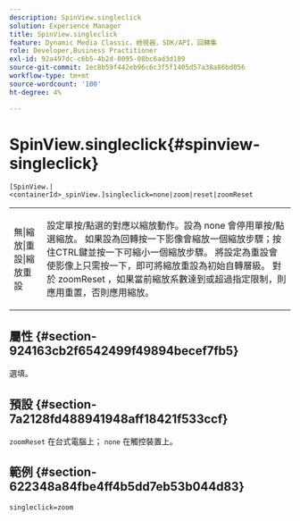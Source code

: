 ```yaml
---
description: SpinView.singleclick
solution: Experience Manager
title: SpinView.singleclick
feature: Dynamic Media Classic，檢視器，SDK/API，回轉集
role: Developer,Business Practitioner
exl-id: 92a497dc-c6b5-4b2d-8095-08bc6ad3d189
source-git-commit: 1ec8b59f442eb96c6c3f5f1405d57a38a86bd056
workflow-type: tm+mt
source-wordcount: '100'
ht-degree: 4%

---
```


# SpinView.singleclick{#spinview-singleclick}

`[SpinView.|<containerId>_spinView.]singleclick=none|zoom|reset|zoomReset`

<table id="table_82C9252157DB41B5B98505855975D2F5"> 
 <tbody> 
  <tr> 
   <td colname="col1"> <p> <span class="codeph"> 無|縮放|重設|縮放重設  </span> </p> </td> 
   <td colname="col2"> <p> 設定單按/點選的對應以縮放動作。設為<span class="codeph"> none </span>會停用單按/點選縮放。 如果設為<span class="codeph">回轉</span>按一下影像會縮放一個縮放步驟；按住CTRL鍵並按一下可縮小一個縮放步驟。 將設定為<span class="codeph">重設</span>會使影像上只需按一下，即可將縮放重設為初始自轉層級。 對於<span class="codeph"> zoomReset </span>，如果當前縮放系數達到或超過指定限制，則應用重置，否則應用縮放。 </p> </td> 
  </tr> 
 </tbody> 
</table>

## 屬性 {#section-924163cb2f6542499f49894becef7fb5}

選填。

## 預設 {#section-7a2128fd488941948aff18421f533ccf}

`zoomReset` 在台式電腦上； `none` 在觸控裝置上。

## 範例 {#section-622348a84fbe4ff4b5dd7eb53b044d83}

`singleclick=zoom`
